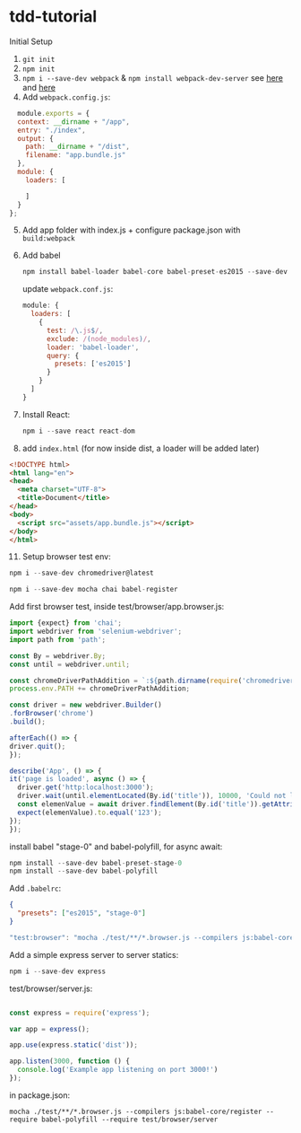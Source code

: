 # tdd-tutorial

Initial Setup

1. `git init`
2. `npm init`
3. `npm i --save-dev webpack` & `npm install webpack-dev-server` see [here](http://survivejs.com/webpack/developing-with-webpack/getting-started/) and [here](https://webpack.github.io/docs/webpack-dev-server.html)
4. Add `webpack.config.js`:

  ```js
    module.exports = {
    context: __dirname + "/app",
    entry: "./index",
    output: {
      path: __dirname + "/dist",
      filename: "app.bundle.js"
    },
    module: {
      loaders: [

      ]
    }
  };
  ```

5. Add app folder with index.js + configure package.json with `build:webpack`
6. Add babel
    ```js
    npm install babel-loader babel-core babel-preset-es2015 --save-dev
    ```

    update `webpack.conf.js`:

    ```js
    module: {
      loaders: [
        {
          test: /\.js$/,
          exclude: /(node_modules)/,
          loader: 'babel-loader',
          query: {
            presets: ['es2015']
          }
        }
      ]
    }
    ```

7. Install React:

   ```js
   npm i --save react react-dom
   ```  

10. add `index.html` (for now inside dist, a loader will be added later)

  ```html
  <!DOCTYPE html>
  <html lang="en">
  <head>
    <meta charset="UTF-8">
    <title>Document</title>
  </head>
  <body>
    <script src="assets/app.bundle.js"></script>
  </body>
  </html>
  ```

11. Setup browser test env:


  ```js
  npm i --save-dev chromedriver@latest
  ```

  ```js
  npm i --save-dev mocha chai babel-register
  ```

  Add first browser test, inside test/browser/app.browser.js:

  ```js
import {expect} from 'chai';
import webdriver from 'selenium-webdriver';
import path from 'path';

const By = webdriver.By;
const until = webdriver.until;

const chromeDriverPathAddition = `:${path.dirname(require('chromedriver').path)}`;
process.env.PATH += chromeDriverPathAddition;

const driver = new webdriver.Builder()
  .forBrowser('chrome')
  .build();

afterEach(() => {
  driver.quit();
});

describe('App', () => {
  it('page is loaded', async () => {
    driver.get('http:localhost:3000');
    driver.wait(until.elementLocated(By.id('title')), 10000, 'Could not locate the child element within the time specified');
    const elemenValue = await driver.findElement(By.id('title')).getAttribute('innerText');
    expect(elemenValue).to.equal('123');
  });
});
  ```


install babel "stage-0" and babel-polyfill, for async await:

```js
npm install --save-dev babel-preset-stage-0
npm install --save-dev babel-polyfill
```

Add `.babelrc`:

```json
{
  "presets": ["es2015", "stage-0"]
}
```


```js
"test:browser": "mocha ./test/**/*.browser.js --compilers js:babel-core/register --require babel-polyfill",
```


Add a simple express server to server statics:

```js
npm i --save-dev express
```

test/browser/server.js:

```js

const express = require('express');

var app = express();

app.use(express.static('dist'));

app.listen(3000, function () {
  console.log('Example app listening on port 3000!')
});


```

in package.json:

`mocha ./test/**/*.browser.js --compilers js:babel-core/register --require babel-polyfill --require test/browser/server`
